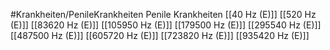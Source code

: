 #Krankheiten/PenileKrankheiten
Penile Krankheiten
[[40 Hz (E)]]
[[520 Hz (E)]]
[[83620 Hz (E)]]
[[105950 Hz (E)]]
[[179500 Hz (E)]]
[[295540 Hz (E)]]
[[487500 Hz (E)]]
[[605720 Hz (E)]]
[[723820 Hz (E)]]
[[935420 Hz (E)]]